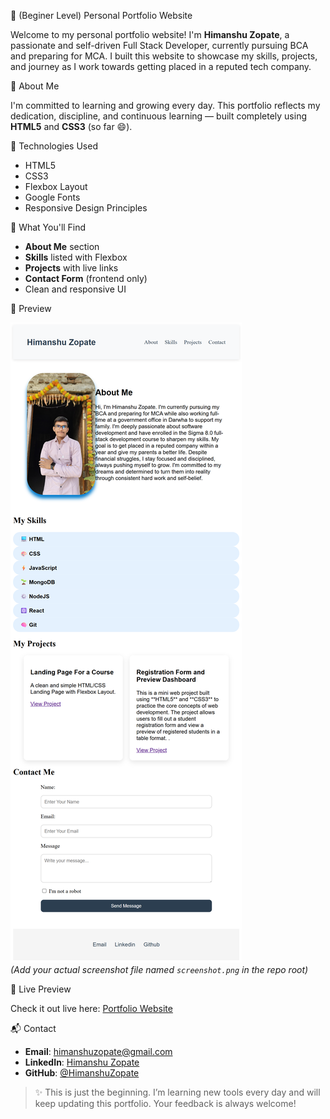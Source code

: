 💼 (Beginer Level) Personal Portfolio Website 

Welcome to my personal portfolio website! I'm **Himanshu Zopate**, a passionate and self-driven Full Stack Developer, currently pursuing BCA and preparing for MCA. I built this website to showcase my skills, projects, and journey as I work towards getting placed in a reputed tech company.



 🧠 About Me

 I'm committed to learning and growing every day. This portfolio reflects my dedication, discipline, and continuous learning — built completely using **HTML5** and **CSS3** (so far 😄).



 🔧 Technologies Used

- HTML5
- CSS3
- Flexbox Layout
- Google Fonts
- Responsive Design Principles



 📂 What You'll Find

- **About Me** section
- **Skills** listed with Flexbox
- **Projects** with live links
- **Contact Form** (frontend only)
- Clean and responsive UI



 📸 Preview

![Portfolio Screenshot](screenshot.png)  
_(Add your actual screenshot file named `screenshot.png` in the repo root)_


🔗 Live Preview

Check it out live here: [Portfolio Website](https://himanshuzopate.github.io/portfolio-website)

📬 Contact

- **Email**: [himanshuzopate@gmail.com](mailto:himanshuzopate@gmail.com)  
- **LinkedIn**: [Himanshu Zopate](https://linkedin.com/in/himanshu-zopate-0b107829a)  
- **GitHub**: [@HimanshuZopate](https://github.com/HimanshuZopate)



> ✨ This is just the beginning. I’m learning new tools every day and will keep updating this portfolio. Your feedback is always welcome!

